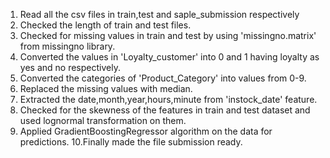 1. Read all the csv files in train,test and saple_submission respectively
2. Checked the length of train and test files.
3. Checked for missing values in train and test by using 'missingno.matrix' from missingno library.
4. Converted the values in 'Loyalty_customer' into 0 and 1 having loyalty as yes and no respectively.
5. Converted the categories of 'Product_Category' into values from 0-9.
6. Replaced the missing values with median.
7. Extracted the date,month,year,hours,minute from 'instock_date' feature.
8. Checked for the skewness of the features in train and test dataset and used lognormal transformation on them.
9. Applied GradientBoostingRegressor algorithm on the data for predictions. 
10.Finally made the file submission ready. 
